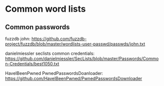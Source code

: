 # Common word lists

## Common passwords
fuzzdb john:
https://github.com/fuzzdb-project/fuzzdb/blob/master/wordlists-user-passwd/passwds/john.txt

danielmiessler seclists common credentials:
https://github.com/danielmiessler/SecLists/blob/master/Passwords/Common-Credentials/best1050.txt

HaveIBeenPwned PwnedPasswordsDoanloader:
https://github.com/HaveIBeenPwned/PwnedPasswordsDownloader
